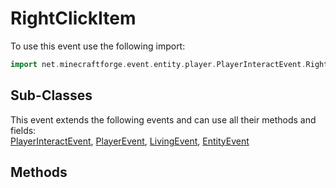 # RightClickItem

To use this event use the following import:
```groovy
import net.minecraftforge.event.entity.player.PlayerInteractEvent.RightClickItem
```

## Sub-Classes
This event extends the following events and can use all their methods and fields: <br>
[PlayerInteractEvent](player_interact_event.md), [PlayerEvent](../player_event/player_event.md), [LivingEvent](../living_event/living_event.md), [EntityEvent](../entity_event/entity_event.md)

## Methods
